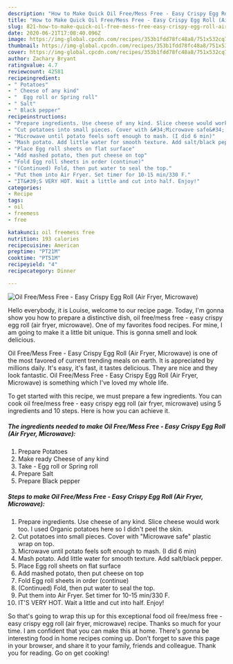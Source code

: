 ```yaml
---
description: "How to Make Quick Oil Free/Mess Free - Easy Crispy Egg Roll (Air Fryer, Microwave)"
title: "How to Make Quick Oil Free/Mess Free - Easy Crispy Egg Roll (Air Fryer, Microwave)"
slug: 821-how-to-make-quick-oil-free-mess-free-easy-crispy-egg-roll-air-fryer-microwave
date: 2020-06-21T17:08:40.096Z
image: https://img-global.cpcdn.com/recipes/353b1fdd78fc48a8/751x532cq70/oil-freemess-free-easy-crispy-egg-roll-air-fryer-microwave-recipe-main-photo.jpg
thumbnail: https://img-global.cpcdn.com/recipes/353b1fdd78fc48a8/751x532cq70/oil-freemess-free-easy-crispy-egg-roll-air-fryer-microwave-recipe-main-photo.jpg
cover: https://img-global.cpcdn.com/recipes/353b1fdd78fc48a8/751x532cq70/oil-freemess-free-easy-crispy-egg-roll-air-fryer-microwave-recipe-main-photo.jpg
author: Zachary Bryant
ratingvalue: 4.7
reviewcount: 42581
recipeingredient:
- " Potatoes"
- " Cheese of any kind"
- "  Egg roll or Spring roll"
- " Salt"
- " Black pepper"
recipeinstructions:
- "Prepare ingredients. Use cheese of any kind. Slice cheese would work too. I used Organic potatoes here so I didn&#39;t peel the skin."
- "Cut potatoes into small pieces. Cover with &#34;Microwave safe&#34; plastic wrap on top."
- "Microwave until potato feels soft enough to mash. (I did 6 min)"
- "Mash potato. Add little water for smooth texture. Add salt/black pepper."
- "Place Egg roll sheets on flat surface"
- "Add mashed potato, then put cheese on top"
- "Fold Egg roll sheets in order (continue)"
- "(Continued) Fold, then put water to seal the top."
- "Put them into Air Fryer. Set timer for 10-15 min/330 F."
- "IT&#39;S VERY HOT. Wait a little and cut into half. Enjoy!"
categories:
- Recipe
tags:
- oil
- freemess
- free

katakunci: oil freemess free 
nutrition: 193 calories
recipecuisine: American
preptime: "PT21M"
cooktime: "PT51M"
recipeyield: "4"
recipecategory: Dinner

---
```



![Oil Free/Mess Free - Easy Crispy Egg Roll (Air Fryer, Microwave)](https://img-global.cpcdn.com/recipes/353b1fdd78fc48a8/751x532cq70/oil-freemess-free-easy-crispy-egg-roll-air-fryer-microwave-recipe-main-photo.jpg)

Hello everybody, it is Louise, welcome to our recipe page. Today, I'm gonna show you how to prepare a distinctive dish, oil free/mess free - easy crispy egg roll (air fryer, microwave). One of my favorites food recipes. For mine, I am going to make it a little bit unique. This is gonna smell and look delicious.



Oil Free/Mess Free - Easy Crispy Egg Roll (Air Fryer, Microwave) is one of the most favored of current trending meals on earth. It is appreciated by millions daily. It's easy, it's fast, it tastes delicious. They are nice and they look fantastic. Oil Free/Mess Free - Easy Crispy Egg Roll (Air Fryer, Microwave) is something which I've loved my whole life.


To get started with this recipe, we must prepare a few ingredients. You can cook oil free/mess free - easy crispy egg roll (air fryer, microwave) using 5 ingredients and 10 steps. Here is how you can achieve it.

<!--inarticleads1-->

##### The ingredients needed to make Oil Free/Mess Free - Easy Crispy Egg Roll (Air Fryer, Microwave):

1. Prepare  Potatoes
1. Make ready  Cheese of any kind
1. Take  - Egg roll or Spring roll
1. Prepare  Salt
1. Prepare  Black pepper




<!--inarticleads2-->

##### Steps to make Oil Free/Mess Free - Easy Crispy Egg Roll (Air Fryer, Microwave):

1. Prepare ingredients. Use cheese of any kind. Slice cheese would work too. I used Organic potatoes here so I didn&#39;t peel the skin.
1. Cut potatoes into small pieces. Cover with &#34;Microwave safe&#34; plastic wrap on top.
1. Microwave until potato feels soft enough to mash. (I did 6 min)
1. Mash potato. Add little water for smooth texture. Add salt/black pepper.
1. Place Egg roll sheets on flat surface
1. Add mashed potato, then put cheese on top
1. Fold Egg roll sheets in order (continue)
1. (Continued) Fold, then put water to seal the top.
1. Put them into Air Fryer. Set timer for 10-15 min/330 F.
1. IT&#39;S VERY HOT. Wait a little and cut into half. Enjoy!




So that's going to wrap this up for this exceptional food oil free/mess free - easy crispy egg roll (air fryer, microwave) recipe. Thanks so much for your time. I am confident that you can make this at home. There's gonna be interesting food in home recipes coming up. Don't forget to save this page in your browser, and share it to your family, friends and colleague. Thank you for reading. Go on get cooking!
